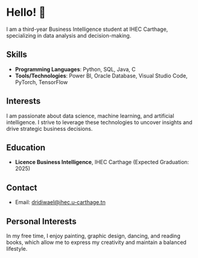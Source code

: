 # Hello! 👋

I am a third-year Business Intelligence student at IHEC Carthage, specializing in data analysis and decision-making.

## Skills
- **Programming Languages**: Python, SQL, Java, C
- **Tools/Technologies**: Power BI, Oracle Database, Visual Studio Code, PyTorch, TensorFlow

## Interests
I am passionate about data science, machine learning, and artificial intelligence. I strive to leverage these technologies to uncover insights and drive strategic business decisions.

## Education
- **Licence Business Intelligence**, IHEC Carthage (Expected Graduation: 2025)

## Contact
- Email: [dridiwael@ihec.u-carthage.tn](mailto:dridiwael@ihec.u-carthage.tn)

## Personal Interests
In my free time, I enjoy painting, graphic design, dancing, and reading books, which allow me to express my creativity and maintain a balanced lifestyle.

